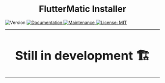 <h1 align="center">FlutterMatic Installer</h1>

<p>
  <img alt="Version" src="https://img.shields.io/badge/version-Not--started-orange.svg?cacheSeconds=2592000" />
  <a href="https://github.com/FlutterMatic/FlutterMatic-desktop#readme" target="_blank">
    <img alt="Documentation" src="https://img.shields.io/badge/documentation-no-brightgreen.svg" />
  </a>
  <a href="https://github.com/FlutterMatic/FlutterMatic-desktop/graphs/commit-activity" target="_blank">
    <img alt="Maintenance" src="https://img.shields.io/badge/Maintained%3F-yes-green.svg" />
  </a>
  <a href="https://github.com/FlutterMatic/FlutterMatic-desktop/blob/main/LICENSE" target="_blank">
    <img alt="License: MIT" src="https://img.shields.io/github/license/FlutterMatic/FlutterMatic-desktop" />
  </a>
</p>

---

<h2 align="center" style="font-size: 40px">Still in development 🏗️</h2>

---
